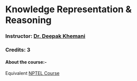 # Knowledge Representation & Reasoning 
### Instructor: [Dr. Deepak Khemani](https://plaksha.edu.in/faculty-details/dr-deepak-khemani)
### Credits: 3

#### About the course:-

Equivalent [NPTEL Course](https://plaksha.edu.in/faculty-details/dr-deepak-khemani) 
